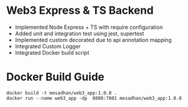 # Web3 Express & TS Backend

- Implemented Node Express + TS with require configuration
- Added unit and integration test using jest, supertest
- Implemented custom decorated due to api annotation mapping
- Integrated Custom Logger
- Integrated Docker build script

# Docker Build Guide

```
docker build -t mesadhan/web3_app:1.0.0 .
docker run --name web3_app -dp  8080:7001 mesadhan/web3_app:1.0.0
```